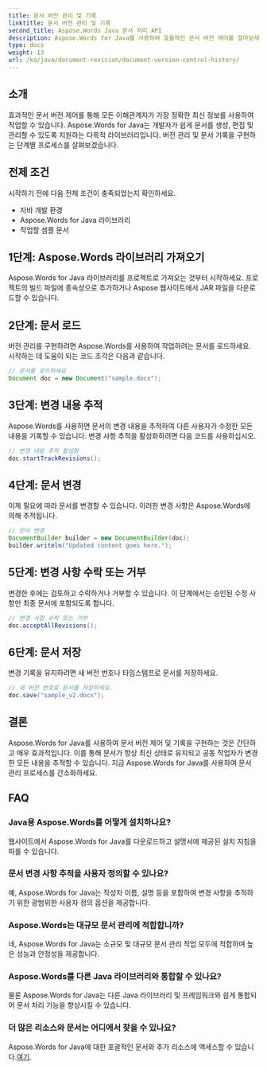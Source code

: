 ```yaml
---
title: 문서 버전 관리 및 기록
linktitle: 문서 버전 관리 및 기록
second_title: Aspose.Words Java 문서 처리 API
description: Aspose.Words for Java를 사용하여 효율적인 문서 버전 제어를 알아보세요. 변경 사항을 관리하고, 원활하게 협업하고, 수정 사항을 손쉽게 추적하세요.
type: docs
weight: 13
url: /ko/java/document-revision/document-version-control-history/
---
```


## 소개

효과적인 문서 버전 제어를 통해 모든 이해관계자가 가장 정확한 최신 정보를 사용하여 작업할 수 있습니다. Aspose.Words for Java는 개발자가 쉽게 문서를 생성, 편집 및 관리할 수 있도록 지원하는 다목적 라이브러리입니다. 버전 관리 및 문서 기록을 구현하는 단계별 프로세스를 살펴보겠습니다.

## 전제 조건

시작하기 전에 다음 전제 조건이 충족되었는지 확인하세요.

- 자바 개발 환경
- Aspose.Words for Java 라이브러리
- 작업할 샘플 문서

## 1단계: Aspose.Words 라이브러리 가져오기

Aspose.Words for Java 라이브러리를 프로젝트로 가져오는 것부터 시작하세요. 프로젝트의 빌드 파일에 종속성으로 추가하거나 Aspose 웹사이트에서 JAR 파일을 다운로드할 수 있습니다.

## 2단계: 문서 로드

버전 관리를 구현하려면 Aspose.Words를 사용하여 작업하려는 문서를 로드하세요. 시작하는 데 도움이 되는 코드 조각은 다음과 같습니다.

```java
// 문서를 로드하세요
Document doc = new Document("sample.docx");
```

## 3단계: 변경 내용 추적

Aspose.Words를 사용하면 문서의 변경 내용을 추적하여 다른 사용자가 수정한 모든 내용을 기록할 수 있습니다. 변경 사항 추적을 활성화하려면 다음 코드를 사용하십시오.

```java
// 변경 내용 추적 활성화
doc.startTrackRevisions();
```

## 4단계: 문서 변경

이제 필요에 따라 문서를 변경할 수 있습니다. 이러한 변경 사항은 Aspose.Words에 의해 추적됩니다.

```java
// 문서 변경
DocumentBuilder builder = new DocumentBuilder(doc);
builder.writeln("Updated content goes here.");
```

## 5단계: 변경 사항 수락 또는 거부

변경한 후에는 검토하고 수락하거나 거부할 수 있습니다. 이 단계에서는 승인된 수정 사항만 최종 문서에 포함되도록 합니다.

```java
// 변경 사항 수락 또는 거부
doc.acceptAllRevisions();
```

## 6단계: 문서 저장

변경 기록을 유지하려면 새 버전 번호나 타임스탬프로 문서를 저장하세요.

```java
// 새 버전 번호로 문서를 저장하세요.
doc.save("sample_v2.docx");
```

## 결론

Aspose.Words for Java를 사용하여 문서 버전 제어 및 기록을 구현하는 것은 간단하고 매우 효과적입니다. 이를 통해 문서가 항상 최신 상태로 유지되고 공동 작업자가 변경한 모든 내용을 추적할 수 있습니다. 지금 Aspose.Words for Java를 사용하여 문서 관리 프로세스를 간소화하세요.

## FAQ

### Java용 Aspose.Words를 어떻게 설치하나요?

웹사이트에서 Aspose.Words for Java를 다운로드하고 설명서에 제공된 설치 지침을 따를 수 있습니다.

### 문서 변경 사항 추적을 사용자 정의할 수 있나요?

예, Aspose.Words for Java는 작성자 이름, 설명 등을 포함하여 변경 사항을 추적하기 위한 광범위한 사용자 정의 옵션을 제공합니다.

### Aspose.Words는 대규모 문서 관리에 적합합니까?

네, Aspose.Words for Java는 소규모 및 대규모 문서 관리 작업 모두에 적합하며 높은 성능과 안정성을 제공합니다.

### Aspose.Words를 다른 Java 라이브러리와 통합할 수 있나요?

물론 Aspose.Words for Java는 다른 Java 라이브러리 및 프레임워크와 쉽게 통합되어 문서 처리 기능을 향상시킬 수 있습니다.

### 더 많은 리소스와 문서는 어디에서 찾을 수 있나요?

 Aspose.Words for Java에 대한 포괄적인 문서와 추가 리소스에 액세스할 수 있습니다.[여기](https://reference.aspose.com/words/java/).